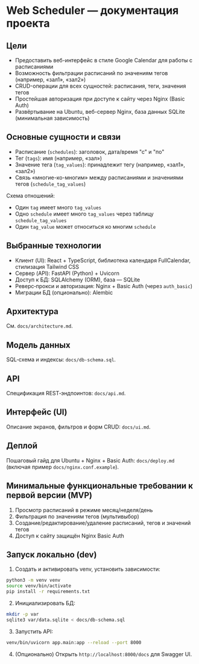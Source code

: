 # Web Scheduler — документация проекта

## Цели

- Предоставить веб-интерфейс в стиле Google Calendar для работы с расписаниями
- Возможность фильтрации расписаний по значениям тегов (например, «зал1», «зал2»)
- CRUD-операции для всех сущностей: расписания, теги, значения тегов
- Простейшая авторизация при доступе к сайту через Nginx (Basic Auth)
- Развёртывание на Ubuntu, веб-сервер Nginx, база данных SQLite (минимальная зависимость)

## Основные сущности и связи

- Расписание (`schedules`): заголовок, дата/время "с" и "по"
- Тег (`tags`): имя (например, «зал»)
- Значение тега (`tag_values`): принадлежит тегу (например, «зал1», «зал2»)
- Связь «многие-ко-многим» между расписаниями и значениями тегов (`schedule_tag_values`)

Схема отношений:

- Один `tag` имеет много `tag_values`
- Одно `schedule` имеет много `tag_values` через таблицу `schedule_tag_values`
- Один `tag_value` может относиться ко многим `schedule`

## Выбранные технологии

- Клиент (UI): React + TypeScript, библиотека календаря FullCalendar, стилизация Tailwind CSS
- Сервер (API): FastAPI (Python) + Uvicorn
- Доступ к БД: SQLAlchemy (ORM), база — SQLite
- Реверс‑прокси и авторизация: Nginx + Basic Auth (через `auth_basic`)
- Миграции БД (опционально): Alembic

## Архитектура

См. `docs/architecture.md`.

## Модель данных

SQL‑схема и индексы: `docs/db-schema.sql`.

## API

Спецификация REST‑эндпоинтов: `docs/api.md`.

## Интерфейс (UI)

Описание экранов, фильтров и форм CRUD: `docs/ui.md`.

## Деплой

Пошаговый гайд для Ubuntu + Nginx + Basic Auth: `docs/deploy.md` (включая пример `docs/nginx.conf.example`).

## Минимальные функциональные требовании к первой версии (MVP)

1. Просмотр расписаний в режиме месяц/неделя/день
2. Фильтрация по значениям тегов (мультивыбор)
3. Создание/редактирование/удаление расписаний, тегов и значений тегов
4. Доступ к сайту защищён Nginx Basic Auth

## Запуск локально (dev)

1. Создать и активировать venv, установить зависимости:

```bash
python3 -m venv venv
source venv/bin/activate
pip install -r requirements.txt
```

2. Инициализировать БД:

```bash
mkdir -p var
sqlite3 var/data.sqlite < docs/db-schema.sql
```

3. Запустить API:

```bash
venv/bin/uvicorn app.main:app --reload --port 8000
```

4. (Опционально) Открыть `http://localhost:8000/docs` для Swagger UI.


